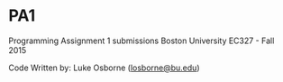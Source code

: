 # PA1
Programming Assignment 1 submissions
Boston University
EC327 - Fall 2015

Code Written by: Luke Osborne (losborne@bu.edu)

